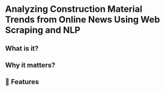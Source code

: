 # Analyzing Construction Material Trends from Online News Using Web Scraping and NLP


## What is it?

## Why it matters?

## 🚀 Features